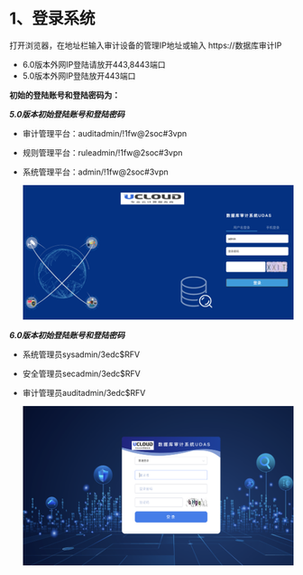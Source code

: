 

# 1、登录系统

打开浏览器，在地址栏输入审计设备的管理IP地址或输入 https://数据库审计IP
  * 6.0版本外网IP登陆请放开443,8443端口
  * 5.0版本外网IP登陆放开443端口

**初始的登陆账号和登陆密码为：**

***5.0版本初始登陆账号和登陆密码***

* 审计管理平台：auditadmin/!1fw@2soc#3vpn 

* 规则管理平台：ruleadmin/!1fw@2soc#3vpn

* 系统管理平台：admin/!1fw@2soc#3vpn 

  ![udas_login5](../../images/udas_login5.png)

***6.0版本初始登陆账号和登陆密码***
  
* 系统管理员sysadmin/3edc$RFV 

* 安全管理员secadmin/3edc$RFV

* 审计管理员auditadmin/3edc$RFV 

  ![image-20210716153854994](../../images/image-20210716153854994.png)